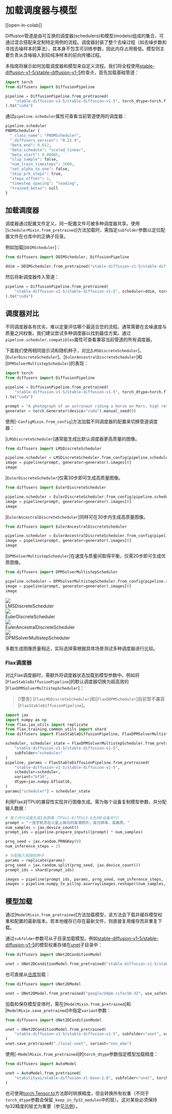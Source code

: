 <!--Copyright 2025 The HuggingFace Team. All rights reserved.

根据 Apache License 2.0 许可证（以下简称"许可证"）授权；
除非符合许可证要求，否则不得使用本文件。
您可以通过以下链接获取许可证副本：

http://www.apache.org/licenses/LICENSE-2.0

除非适用法律要求或书面同意，本软件按"原样"分发，
无任何明示或暗示的担保或条件。详见许可证中关于权限和限制的具体规定。
-->

# 加载调度器与模型

[[open-in-colab]]

Diffusion管道是由可互换的调度器(schedulers)和模型(models)组成的集合，可通过混合搭配来定制特定用例的流程。调度器封装了整个去噪过程（如去噪步数和寻找去噪样本的算法），其本身不包含可训练参数，因此内存占用极低。模型则主要负责从含噪输入到较纯净样本的前向传播过程。

本指南将展示如何加载调度器和模型来自定义流程。我们将全程使用[stable-diffusion-v1-5/stable-diffusion-v1-5](https://hf.co/stable-diffusion-v1-5/stable-diffusion-v1-5)检查点，首先加载基础管道：

```python
import torch
from diffusers import DiffusionPipeline

pipeline = DiffusionPipeline.from_pretrained(
    "stable-diffusion-v1-5/stable-diffusion-v1-5", torch_dtype=torch.float16, use_safetensors=True
).to("cuda")
```

通过`pipeline.scheduler`属性可查看当前管道使用的调度器：

```python
pipeline.scheduler
PNDMScheduler {
  "_class_name": "PNDMScheduler",
  "_diffusers_version": "0.21.4",
  "beta_end": 0.012,
  "beta_schedule": "scaled_linear",
  "beta_start": 0.00085,
  "clip_sample": false,
  "num_train_timesteps": 1000,
  "set_alpha_to_one": false,
  "skip_prk_steps": true,
  "steps_offset": 1,
  "timestep_spacing": "leading",
  "trained_betas": null
}
```

## 加载调度器

调度器通过配置文件定义，同一配置文件可被多种调度器共享。使用[`SchedulerMixin.from_pretrained`]方法加载时，需指定`subfolder`参数以定位配置文件在仓库中的正确子目录。

例如加载[`DDIMScheduler`]：

```python
from diffusers import DDIMScheduler, DiffusionPipeline

ddim = DDIMScheduler.from_pretrained("stable-diffusion-v1-5/stable-diffusion-v1-5", subfolder="scheduler")
```

然后将新调度器传入管道：

```python
pipeline = DiffusionPipeline.from_pretrained(
    "stable-diffusion-v1-5/stable-diffusion-v1-5", scheduler=ddim, torch_dtype=torch.float16, use_safetensors=True
).to("cuda")
```

## 调度器对比

不同调度器各有优劣，难以定量评估哪个最适合您的流程。通常需要在去噪速度与质量之间权衡。我们建议尝试多种调度器以找到最佳方案。通过`pipeline.scheduler.compatibles`属性可查看兼容当前管道的所有调度器。

下面我们使用相同提示词和随机种子，对比[`LMSDiscreteScheduler`]、[`EulerDiscreteScheduler`]、[`EulerAncestralDiscreteScheduler`]和[`DPMSolverMultistepScheduler`]的表现：

```python
import torch
from diffusers import DiffusionPipeline

pipeline = DiffusionPipeline.from_pretrained(
    "stable-diffusion-v1-5/stable-diffusion-v1-5", torch_dtype=torch.float16, use_safetensors=True
).to("cuda")

prompt = "A photograph of an astronaut riding a horse on Mars, high resolution, high definition."
generator = torch.Generator(device="cuda").manual_seed(8)
```

使用[`~ConfigMixin.from_config`]方法加载不同调度器的配置来切换管道调度器：

<hfoptions id="schedulers">
<hfoption id="LMSDiscreteScheduler">

[`LMSDiscreteScheduler`]通常能生成比默认调度器更高质量的图像。

```python
from diffusers import LMSDiscreteScheduler

pipeline.scheduler = LMSDiscreteScheduler.from_config(pipeline.scheduler.config)
image = pipeline(prompt, generator=generator).images[0]
image
```

</hfoption>
<hfoption id="EulerDiscreteScheduler">

[`EulerDiscreteScheduler`]仅需30步即可生成高质量图像。

```python
from diffusers import EulerDiscreteScheduler

pipeline.scheduler = EulerDiscreteScheduler.from_config(pipeline.scheduler.config)
image = pipeline(prompt, generator=generator).images[0]
image
```

</hfoption>
<hfoption id="EulerAncestralDiscreteScheduler">

[`EulerAncestralDiscreteScheduler`]同样可在30步内生成高质量图像。

```python
from diffusers import EulerAncestralDiscreteScheduler

pipeline.scheduler = EulerAncestralDiscreteScheduler.from_config(pipeline.scheduler.config)
image = pipeline(prompt, generator=generator).images[0]
image
```

</hfoption>
<hfoption id="DPMSolverMultistepScheduler">

[`DPMSolverMultistepScheduler`]在速度与质量间取得平衡，仅需20步即可生成优质图像。

```python
from diffusers import DPMSolverMultistepScheduler

pipeline.scheduler = DPMSolverMultistepScheduler.from_config(pipeline.scheduler.config)
image = pipeline(prompt, generator=generator).images[0]
image
```

</hfoption>
</hfoptions>

<div class="flex gap-4">
  <div>
    <img class="rounded-xl" src="https://huggingface.co/datasets/patrickvonplaten/images/resolve/main/diffusers_docs/astronaut_lms.png" />
    <figcaption class="mt-2 text-center text-sm text-gray-500">LMSDiscreteScheduler</figcaption>
  </div>
  <div>
    <img class="rounded-xl" src="https://huggingface.co/datasets/patrickvonplaten/images/resolve/main/diffusers_docs/astronaut_euler_discrete.png" />
    <figcaption class="mt-2 text-center text-sm text-gray-500">EulerDiscreteScheduler</figcaption>
  </div>
</div>
<div class="flex gap-4">
  <div>
    <img class="rounded-xl" src="https://huggingface.co/datasets/patrickvonplaten/images/resolve/main/diffusers_docs/astronaut_euler_ancestral.png" />
    <figcaption class="mt-2 text-center text-sm text-gray-500">EulerAncestralDiscreteScheduler</figcaption>
  </div>
  <div>
    <img class="rounded-xl" src="https://huggingface.co/datasets/patrickvonplaten/images/resolve/main/diffusers_docs/astronaut_dpm.png" />
    <figcaption class="mt-2 text-center text-sm text-gray-500">DPMSolverMultistepScheduler</figcaption>
  </div>
</div>

多数生成图像质量相近，实际选择需根据具体场景测试多种调度器进行比较。

### Flax调度器

对比Flax调度器时，需额外将调度器状态加载到模型参数中。例如将[`FlaxStableDiffusionPipeline`]的默认调度器切换为超高效的[`FlaxDPMSolverMultistepScheduler`]：

> [!警告]
> [`FlaxLMSDiscreteScheduler`]和[`FlaxDDPMScheduler`]目前暂不兼容[`FlaxStableDiffusionPipeline`]。

```python
import jax
import numpy as np
from flax.jax_utils import replicate
from flax.training.common_utils import shard
from diffusers import FlaxStableDiffusionPipeline, FlaxDPMSolverMultistepScheduler

scheduler, scheduler_state = FlaxDPMSolverMultistepScheduler.from_pretrained(
    "stable-diffusion-v1-5/stable-diffusion-v1-5",
    subfolder="scheduler"
)
pipeline, params = FlaxStableDiffusionPipeline.from_pretrained(
    "stable-diffusion-v1-5/stable-diffusion-v1-5",
    scheduler=scheduler,
    variant="bf16",
    dtype=jax.numpy.bfloat16,
)
params["scheduler"] = scheduler_state
```

利用Flax对TPU的兼容性实现并行图像生成。需为每个设备复制模型参数，并分配输入数据：

```python
# 每个并行设备生成1张图像（TPUv2-8/TPUv3-8支持8设备并行）
prompt = "一张宇航员在火星上骑马的高清照片，高分辨率，高画质。"
num_samples = jax.device_count()
prompt_ids = pipeline.prepare_inputs([prompt] * num_samples)

prng_seed = jax.random.PRNGKey(0)
num_inference_steps = 25

# 分配输入和随机种子
params = replicate(params)
prng_seed = jax.random.split(prng_seed, jax.device_count())
prompt_ids = shard(prompt_ids)

images = pipeline(prompt_ids, params, prng_seed, num_inference_steps, jit=True).images
images = pipeline.numpy_to_pil(np.asarray(images.reshape((num_samples,) + images.shape[-3:])))
```

## 模型加载

通过[`ModelMixin.from_pretrained`]方法加载模型，该方法会下载并缓存模型权重和配置的最新版本。若本地缓存已存在最新文件，则直接复用缓存而非重复下载。

通过`subfolder`参数可从子目录加载模型。例如[stable-diffusion-v1-5/stable-diffusion-v1-5](https://hf.co/stable-diffusion-v1-5/stable-diffusion-v1-5)的模型权重存储在[unet](https://hf.co/stable-diffusion-v1-5/stable-diffusion-v1-5/tree/main/unet)子目录中：

```python
from diffusers import UNet2DConditionModel

unet = UNet2DConditionModel.from_pretrained("stable-diffusion-v1-5/stable-diffusion-v1-5", subfolder="unet", use_safetensors=True)
```

也可直接从[仓库](https://huggingface.co/google/ddpm-cifar10-32/tree/main)加载：

```python
from diffusers import UNet2DModel

unet = UNet2DModel.from_pretrained("google/ddpm-cifar10-32", use_safetensors=True)
```

加载和保存模型变体时，需在[`ModelMixin.from_pretrained`]和[`ModelMixin.save_pretrained`]中指定`variant`参数：

```python
from diffusers import UNet2DConditionModel

unet = UNet2DConditionModel.from_pretrained(
    "stable-diffusion-v1-5/stable-diffusion-v1-5", subfolder="unet", variant="non_ema", use_safetensors=True
)
unet.save_pretrained("./local-unet", variant="non_ema")
```

使用[`~ModelMixin.from_pretrained`]的`torch_dtype`参数指定模型加载精度：

```python
from diffusers import AutoModel

unet = AutoModel.from_pretrained(
    "stabilityai/stable-diffusion-xl-base-1.0", subfolder="unet", torch_dtype=torch.float16
)
```

也可使用[torch.Tensor.to](https://docs.pytorch.org/docs/stable/generated/torch.Tensor.to.html)方法即时转换精度，但会转换所有权重（不同于`torch_dtype`参数会保留`_keep_in_fp32_modules`中的层）。这对某些必须保持fp32精度的层尤为重要（参见[示例](https://github.com/huggingface/diffusers/blob/f864a9a352fa4a220d860bfdd1782e3e5af96382/src/diffusers/models/transformers/transformer_wan.py#L374)）。

